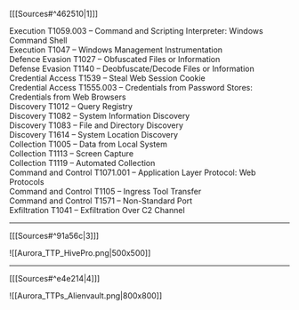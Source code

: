 \[[[Sources#^462510|1]]\]

Execution T1059.003 – Command and Scripting Interpreter: Windows Command Shell  
Execution T1047 – Windows Management Instrumentation  
Defence Evasion T1027 – Obfuscated Files or Information  
Defense Evasion T1140 – Deobfuscate/Decode Files or Information  
Credential Access T1539 – Steal Web Session Cookie  
Credential Access T1555.003 – Credentials from Password Stores: Credentials from Web Browsers  
Discovery T1012 – Query Registry  
Discovery T1082 – System Information Discovery  
Discovery T1083 – File and Directory Discovery  
Discovery T1614 – System Location Discovery  
Collection T1005 – Data from Local System  
Collection T1113 – Screen Capture  
Collection T1119 – Automated Collection  
Command and Control T1071.001 – Application Layer Protocol: Web Protocols  
Command and Control T1105 – Ingress Tool Transfer  
Command and Control T1571 – Non-Standard Port  
Exfiltration T1041 – Exfiltration Over C2 Channel



----

\[[[Sources#^91a56c|3]]\]

![[Aurora_TTP_HivePro.png|500x500]]


----

\[[[Sources#^e4e214|4]]\]

![[Aurora_TTPs_Alienvault.png|800x800]]